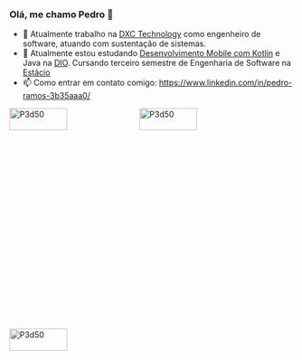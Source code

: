### Olá, me chamo Pedro 👋

- 🔭 Atualmente trabalho na <a href="https://www.dxc.com/br/pt">DXC Technology</a> como engenheiro de software, atuando com sustentação de sistemas.
- 🌱 Atualmente estou estudando <a href="https://github.com/P3d50/Santander-Bootcamp-Kotlin-Mobile-Developer-Digital-Innovation-One-2021">Desenvolvimento Mobile com Kotlin</a> e Java na <a href="https://digitalinnovation.one/">DIO</a>. Cursando terceiro semestre de Engenharia de Software na <a href="https://estacio.br/cursos/graduacao/engenharia-de-software">Estácio</a>
- 📫 Como entrar em contato comigo: https://www.linkedin.com/in/pedro-ramos-3b35aaa0/
<img align="left" src="https://github-readme-stats.vercel.app/api?username=P3d50&show_icons=true&locale=en" alt="P3d50" width="45%" height="10%"/>
<img align="center" src="https://github-readme-streak-stats.herokuapp.com/?user=P3d50&" alt="P3d50" width="45%" height="10%"/>
<img align="left" src="https://github-readme-stats.vercel.app/api/top-langs?username=P3d50&show_icons=true&locale=en&layout=compact" alt="P3d50" width="45%" height="10%"/>
